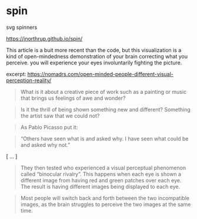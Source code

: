 # spin
svg spinners




https://jnorthrup.github.io/spin/
 
 

This article is a buit more recent than the code, but this visualization is a kind of open-mindedness demonstration of your brain correcting what you perceive.  you will experience your eyes involuntarily fighting the picture.

excerpt: https://nomadrs.com/open-minded-people-different-visual-perception-reality/


>What is it about a creative piece of work such as a painting or music that brings us feelings of awe and wonder?

>Is it the thrill of being shown something new and different? Something the artist saw that we could not?

>As Pablo Picasso put it:

>“Others have seen what is and asked why. I have seen what could be and asked why not.”

[ ... ]

>They then tested who experienced a visual perceptual phenomenon called “binocular rivalry”. This happens when each eye is shown a different image from having red and green patches over each eye. The result is having different images being displayed to each eye.
 
>Most people will switch back and forth between the two incompatible images, as the brain struggles to perceive the two images at the same time.

